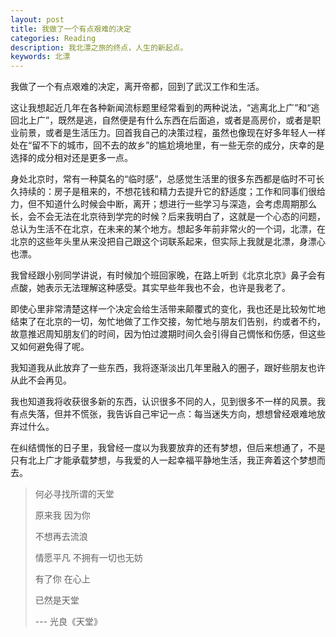 ```yaml
---
layout: post
title: 我做了一个有点艰难的决定
categories: Reading
description: 我北漂之旅的终点，人生的新起点。
keywords: 北漂
---
```


我做了一个有点艰难的决定，离开帝都，回到了武汉工作和生活。

这让我想起近几年在各种新闻流标题里经常看到的两种说法，“逃离北上广”和“逃回北上广”，既然是逃，自然便是有什么东西在后面追，或者是高房价，或者是职业前景，或者是生活压力。回首我自己的决策过程，虽然也像现在好多年轻人一样处在“留不下的城市，回不去的故乡”的尴尬境地里，有一些无奈的成分，庆幸的是选择的成分相对还是更多一点。

身处北京时，常有一种莫名的“临时感”，总感觉生活里的很多东西都是临时不可长久持续的：房子是租来的，不想花钱和精力去提升它的舒适度；工作和同事们很给力，但不知道什么时候会中断，离开；想进行一些学习与深造，会考虑周期那么长，会不会无法在北京待到学完的时候？后来我明白了，这就是一个心态的问题，总认为生活不在北京，在未来的某个地方。想起多年前非常火的一个词，北漂，在北京的这些年头里从来没把自己跟这个词联系起来，但实际上我就是北漂，身漂心也漂。

我曾经跟小别同学讲说，有时候加个班回家晚，在路上听到《北京北京》鼻子会有点酸，她表示无法理解这种感受。其实早些年我也不会，也许是我老了。

即使心里非常清楚这样一个决定会给生活带来颠覆式的变化，我也还是比较匆忙地结束了在北京的一切，匆忙地做了工作交接，匆忙地与朋友们告别，约或者不约，故意推迟周知朋友们的时间，因为怕过渡期时间久会引得自己惆怅和伤感，但这些又如何避免得了呢。

我知道我从此放弃了一些东西，我将逐渐淡出几年里融入的圈子，跟好些朋友也许从此不会再见。

我也知道我将收获很多新的东西，认识很多不同的人，见到很多不一样的风景。我有点失落，但并不慌张，我告诉自己牢记一点：每当迷失方向，想想曾经艰难地放弃过什么。

在纠结惆怅的日子里，我曾经一度以为我要放弃的还有梦想，但后来想通了，不是只有北上广才能承载梦想，与我爱的人一起幸福平静地生活，我正奔着这个梦想而去。

> 何必寻找所谓的天堂
>
> 原来我 因为你
>
> 不想再去流浪
>
> 情愿平凡 不拥有一切也无妨
>
> 有了你 在心上
>
> 已然是天堂
>
> --- 光良《天堂》
